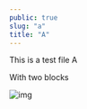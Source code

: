 ```yaml
---
public: true
slug: "a"
title: "A"
---
```


This is a test file A

With two blocks

![img](/logseq-assets/img-1.jpg)
